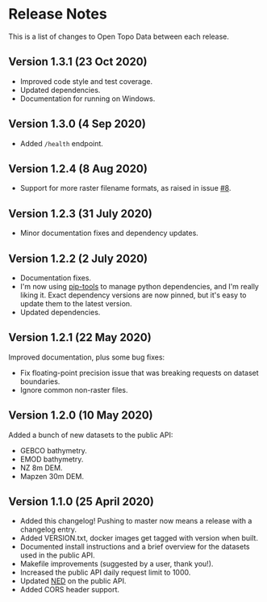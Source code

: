 # Release Notes

This is a list of changes to Open Topo Data between each release.

## Version 1.3.1 (23 Oct 2020)

* Improved code style and test coverage.
* Updated dependencies.
* Documentation for running on Windows.



## Version 1.3.0 (4 Sep 2020)

* Added `/health` endpoint.


## Version 1.2.4 (8 Aug 2020)

* Support for more raster filename formats, as raised in issue [#8](https://github.com/ajnisbet/opentopodata/issues/8).


## Version 1.2.3 (31 July 2020)

* Minor documentation fixes and dependency updates.


## Version 1.2.2 (2 July 2020)

* Documentation fixes.
* I'm now using [pip-tools](https://github.com/jazzband/pip-tools) to manage python dependencies, and I'm really liking it. Exact dependency versions are now pinned, but it's easy to update them to the latest version.
* Updated dependencies. 


## Version 1.2.1 (22 May 2020)

Improved documentation, plus some bug fixes:

* Fix floating-point precision issue that was breaking requests on dataset boundaries.
* Ignore common non-raster files.


## Version 1.2.0 (10 May 2020)

Added a bunch of new datasets to the public API:

* GEBCO bathymetry.
* EMOD bathymetry.
* NZ 8m DEM.
* Mapzen 30m DEM.


## Version 1.1.0 (25 April 2020)

* Added this changelog! Pushing to master now means a release with a changelog entry.
* Added VERSION.txt, docker images get tagged with version when built.
* Documented install instructions and a brief overview for the datasets used in the public API.
* Makefile improvements (suggested by a user, thank you!).
* Increased the public API daily request limit to 1000.
* Updated [NED](/datasets/ned/) on the public API.
* Added CORS header support.


